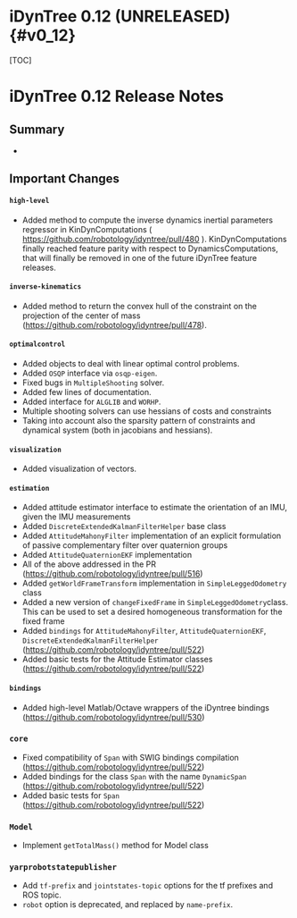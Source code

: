 iDynTree 0.12 (UNRELEASED)                                              {#v0_12}
========================

[TOC]

iDynTree 0.12 Release Notes
=========================

Summary
-------
*

Important Changes
-----------------

#### `high-level`
* Added method to compute the inverse dynamics inertial parameters regressor in KinDynComputations ( https://github.com/robotology/idyntree/pull/480 ).
KinDynComputations finally reached feature parity with respect to DynamicsComputations, that will finally be removed in one of the future iDynTree feature releases.

#### `inverse-kinematics`
* Added method to return the convex hull of the constraint on the projection of the center of mass (https://github.com/robotology/idyntree/pull/478).

#### `optimalcontrol`
* Added objects to deal with linear optimal control problems.
* Added ``OSQP`` interface via ``osqp-eigen``.
* Fixed bugs in ``MultipleShooting`` solver.
* Added few lines of documentation.
* Added interface for ``ALGLIB`` and ``WORHP``.
* Multiple shooting solvers can use hessians of costs and constraints
* Taking into account also the sparsity pattern of constraints and dynamical system (both in jacobians and hessians).

#### `visualization`
* Added visualization of vectors.

#### `estimation`
* Added attitude estimator interface to estimate the orientation of an IMU, given the IMU measurements
* Added `DiscreteExtendedKalmanFilterHelper` base class
* Added `AttitudeMahonyFilter` implementation of an explicit formulation of passive complementary filter over quaternion groups
* Added `AttitudeQuaternionEKF` implementation
* All of the above addressed in the PR (https://github.com/robotology/idyntree/pull/516)
* Added `getWorldFrameTransform` implementation in `SimpleLeggedOdometry` class
* Added a new version of `changeFixedFrame` in `SimpleLeggedOdometry`class. This can be used to set a desired homogeneous transformation for the fixed frame
* Added `bindings` for `AttitudeMahonyFilter`, `AttitudeQuaternionEKF`, `DiscreteExtendedKalmanFilterHelper` (https://github.com/robotology/idyntree/pull/522)
* Added basic tests for the Attitude Estimator classes (https://github.com/robotology/idyntree/pull/522)

#### `bindings`
* Added high-level Matlab/Octave wrappers of the iDyntree bindings (https://github.com/robotology/idyntree/pull/530)

### `core`
* Fixed compatibility of `Span` with SWIG bindings compilation (https://github.com/robotology/idyntree/pull/522)
* Added bindings for the class `Span` with the name `DynamicSpan` (https://github.com/robotology/idyntree/pull/522)
* Added basic tests for `Span` (https://github.com/robotology/idyntree/pull/522)

### `Model`
* Implement `getTotalMass()` method for Model class

### `yarprobotstatepublisher`
* Add `tf-prefix` and `jointstates-topic` options for the tf prefixes and ROS topic.
* `robot` option is deprecated, and replaced by `name-prefix`.
